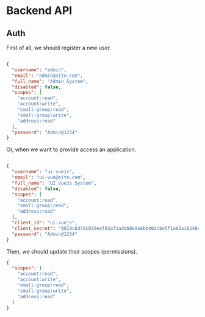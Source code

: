 # Backend API

## Auth

First of all, we should register a new user.

```json

{
  "username": "admin",
  "email": "admin@site.com",
  "full_name": "Admin System",
  "disabled": false,
  "scopes": [
    "account:read",
    "account:write",
    "small-group:read",
    "small-group:write",
    "address:read"
  ],
  "password": "Admin@1234"
}

```

Or, when we want to provide access an application.

```json

{
  "username": "ui-vuejs",
  "email": "ui-vue@site.com",
  "full_name": "UI VueJs System",
  "disabled": false,
  "scopes": [
    "account:read",
    "small-group:read",
    "address:read"
  ],
  "client_id": "ui-vuejs",
  "client_secret": "0019c6d7dc039eef82af1add60e9e6bb40dcbe5f1a65a10248cec793eacb379c",
  "password": "Admin@1234"
}

```

Then, we should update their scopes (permissions).

```json
{
  "scopes": [
    "account:read",
    "account:write",
    "small-group:read",
    "small-group:write",
    "address:read"
  ]
}
```